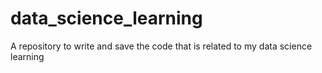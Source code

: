 # data_science_learning
A repository to write and save the code that is related to my data science learning
